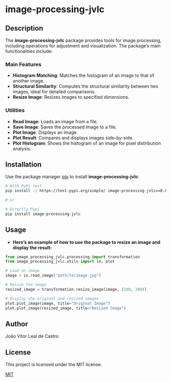 # image-processing-jvlc

## Description
The **image-processing-jvlc** package provides tools for image processing, including operations for adjustment and visualization. The package’s main functionalities include:

### Main Features
- **Histogram Matching**: Matches the histogram of an image to that of another image.
- **Structural Similarity**: Computes the structural similarity between two images, ideal for detailed comparisons.
- **Resize Image**: Resizes images to specified dimensions.

### Utilities
- **Read Image**: Loads an image from a file.
- **Save Image**: Saves the processed image to a file.
- **Plot Image**: Displays an image.
- **Plot Result**: Compares and displays images side-by-side.
- **Plot Histogram**: Shows the histogram of an image for pixel distribution analysis.

## Installation

Use the package manager [pip](https://pip.pypa.io/en/stable/) to install **image-processing-jvlc**:

```bash
# With PyPi test
pip install -i https://test.pypi.org/simple/ image-processing-jvlc==0.0.1

# or

# Directly Pypi
pip install image-processing-jvlc
```

## Usage
- **Here’s an example of how to use the package to resize an image and display the result:**
```python
from image_processing_jvlc.processing import transformation
from image_processing_jvlc.utils import io, plot

# Load an image
image = io.read_image("path/to/image.jpg")

# Resize the image
resized_image = transformation.resize_image(image, (200, 200))

# Display the original and resized images
plot.plot_image(image, title="Original Image")
plot.plot_image(resized_image, title="Resized Image")

```

## Author
João Vitor Leal de Castro

## License
This project is licensed under the MIT license.

[MIT](https://choosealicense.com/licenses/mit/)
